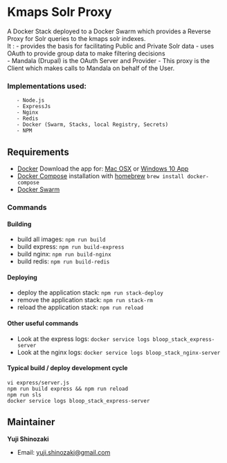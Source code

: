 # Kmaps Solr Proxy

A Docker Stack deployed to a Docker Swarm which provides a Reverse Proxy for Solr queries to the kmaps solr indexes.   
It :
       - provides the basis for facilitating Public and Private Solr data
       - uses OAuth to provide group data to make filtering decisions     
           - Mandala (Drupal) is the OAuth Server and Provider
           - This proxy is the Client which makes calls to Mandala on behalf of the User.

### Implementations used:
       - Node.js
       - ExpressJs
       - Nginx
       - Redis
       - Docker (Swarm, Stacks, local Registry, Secrets)
       - NPM

## Requirements

- [Docker](http://docker.com) Download the app for: [Mac OSX](https://download.docker.com/mac/stable/Docker.dmg) or [Windows 10 App](https://download.docker.com/win/stable/InstallDocker.msi)
- [Docker Compose](http://docs.docker.com/compose/) installation with [homebrew](https://brew.sh/index_de.html) `brew install docker-compose`
- [Docker Swarm](https://docs.docker.com/engine/swarm/swarm-tutorial)

### Commands

#### Building

- build all images: `npm run build`
- build express: `npm run build-express`
- build nginx: `npm run build-nginx`
- build redis: `npm run build-redis`

#### Deploying

- deploy the application stack: `npm run stack-deploy`
- remove the application stack: `npm run stack-rm`
- reload the application stack: `npm run reload`

#### Other useful commands

- Look at the express logs: `docker service logs bloop_stack_express-server`
- Look at the nginx logs: `docker service logs bloop_stack_nginx-server`

#### Typical build / deploy development cycle

```
vi express/server.js
npm run build express && npm run reload
npm run sls
docker service logs bloop_stack_express-server
```
## Maintainer

**Yuji Shinozaki**

* Email: <yuji.shinozaki@gmail.com>
